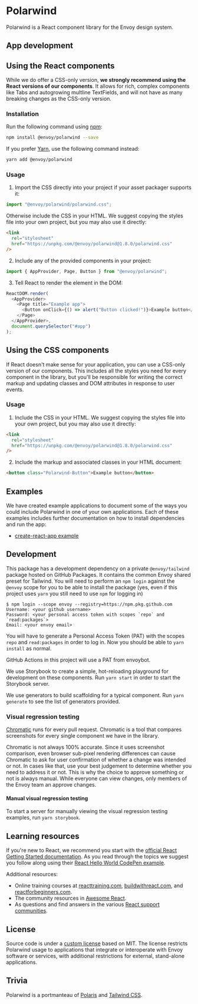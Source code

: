 # Polarwind

Polarwind is a React component library for the Envoy design system.

## App development

## Using the React components

While we do offer a CSS-only version, **we strongly recommend using the React versions of
our components**. It allows for rich, complex components like Tabs and autogrowing
multline TextFields, and will not have as many breaking changes as the CSS-only version.

### Installation

Run the following command using [npm](https://www.npmjs.com/):

```bash
npm install @envoy/polarwind --save
```

If you prefer [Yarn](https://yarnpkg.com/en/), use the following command instead:

```bash
yarn add @envoy/polarwind
```

### Usage

1. Import the CSS directly into your project if your asset packager supports it:

```js
import "@envoy/polarwind/polarwind.css";
```

Otherwise include the CSS in your HTML. We suggest copying the styles file into your own
project, but you may also use it directly:

```html
<link
  rel="stylesheet"
  href="https://unpkg.com/@envoy/polarwind@1.8.0/polarwind.css"
/>
```

2. Include any of the provided components in your project:

```js
import { AppProvider, Page, Button } from "@envoy/polarwind";
```

3. Tell React to render the element in the DOM:

```js
ReactDOM.render(
  <AppProvider>
    <Page title="Example app">
      <Button onClick={() => alert("Button clicked!")}>Example button</Button>
    </Page>
  </AppProvider>,
  document.querySelector("#app")
);
```

## Using the CSS components

If React doesn't make sense for your application, you can use a CSS-only version of our
components. This includes all the styles you need for every component in the library, but
you'll be responsible for writing the correct markup and updating classes and DOM
attributes in response to user events.

### Usage

1. Include the CSS in your HTML. We suggest copying the styles file into your own project,
   but you may also use it directly:

```html
<link
  rel="stylesheet"
  href="https://unpkg.com/@envoy/polarwind@1.8.0/polarwind.css"
/>
```

2. Include the markup and associated classes in your HTML document:

```html
<button class="Polarwind-Button">Example button</button>
```

## Examples

We have created example applications to document some of the ways you could include
Polarwind in one of your own applications. Each of these examples includes further
documentation on how to install dependencies and run the app:

- [create-react-app
  example](https://github.com/envoy/polarwind/tree/master/examples/create-react-app)

## Development

This package has a development dependency on a private `@envoy/tailwind` package hosted on
GitHub Packages. It contains the common Envoy shared preset for Tailwind. You will need to
perform an `npm login` against the `@envoy` scope for you to be able to install the
package (yes, even if this project uses `yarn` you still need to use `npm` for logging in)

```
$ npm login --scope envoy --registry=https://npm.pkg.github.com
Username: <your github username>
Password: <your personal access token with scopes `repo` and `read:packages`>
Email: <your envoy email>
```

You will have to generate a Personal Access Token (PAT) with the scopes `repo` and
`read:packages` in order to log in. Now you should be able to `yarn install` as normal.

GitHub Actions in this project will use a PAT from envoybot.

We use Storybook to create a simple, hot-reloading playground for development on these
components. Run `yarn start` in order to start the Storybook server.

We use generators to build scaffolding for a typical component. Run `yarn generate` to see
the list of generators provided.

### Visual regression testing

[Chromatic](https://chromatic.com/) runs for every pull request. Chromatic is a tool that compares
screenshots for every single component we have in the library.

Chromatic is not always 100% accurate. Since it uses screenshot comparison, even browser
sub-pixel rendering differences can cause Chromatic to ask for user confirmation of whether a
change was intended or not. In cases like that, use your best judgement to determine
whether you need to address it or not. This is why the choice to approve something or not
is always manual. While everyone can view changes, only members of the Envoy team an
approve changes.

#### Manual visual regression testing

To start a server for manually viewing the visual regression testing examples, run `yarn storybook`.

## Learning resources

If you're new to React, we recommend you start with the [official React Getting Started
documentation](https://facebook.github.io/react/docs/hello-world.html). As you read
through the topics we suggest you follow along using their [React Hello World CodePen
example](http://codepen.io/gaearon/pen/ZpvBNJ?editors=0010).

Additional resources:

- Online training courses at [reacttraining.com](http://reacttraining.com),
  [buildwithreact.com](http://buildwithreact.com), and
  [reactforbeginners.com](http://reactforbeginners.com).
- The community resources in [Awesome React](https://github.com/enaqx/awesome-react).
- As questions and find answers in the various [React support
  communities](https://facebook.github.io/react/community/support.html).

## License

Source code is under a [custom license](LICENSE.md) based on MIT. The license restricts
Polarwind usage to applications that integrate or interoperate with Envoy software or
services, with additional restrictions for external, stand-alone applications.

## Trivia

Polarwind is a portmanteau of [Polaris](https://polaris.shopify.com) and [Tailwind
CSS](https://tailwindcss.com/).
